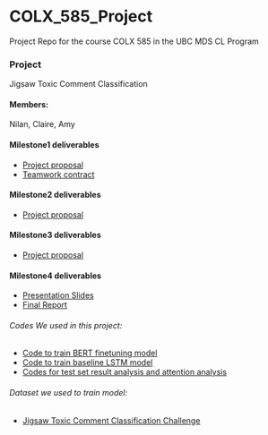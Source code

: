 # COLX_585_Project
Project Repo for the course COLX 585 in the UBC MDS CL Program

### Project
Jigsaw Toxic Comment Classification

#### Members: 
Nilan, Claire, Amy

####  Milestone1 deliverables
- [Project proposal](https://github.ubc.ca/Nilan96/COLX_585_Project/blob/master/Milestone1/Project_Proposal.md)
- [Teamwork contract](https://github.ubc.ca/Nilan96/COLX_585_Project/blob/master/Milestone1/Teamwork_Contract.md)

####  Milestone2 deliverables
- [Project proposal](https://github.ubc.ca/Nilan96/COLX_585_Project/blob/master/Milestone2/Project_Proposal.md)

####  Milestone3 deliverables
- [Project proposal](https://github.ubc.ca/Nilan96/COLX_585_Project/blob/master/Milestone3/Project_Proposal.md)

#### Milestone4 deliverables
- [Presentation Slides](https://github.ubc.ca/Nilan96/COLX_585_Project/blob/master/Presentation_slides.pdf)
- [Final Report](https://github.ubc.ca/Nilan96/COLX_585_Project/blob/master/Milestone4/Jigsaw_Toxic_Comment_Classification.pdf)

###### Codes We used in this project:
- [Code to train BERT finetuning model](https://github.ubc.ca/Nilan96/COLX_585_Project/blob/master/Milestone3/train.py)
- [Code to train baseline LSTM model](https://github.ubc.ca/Nilan96/COLX_585_Project/blob/master/Milestone3/baseline_lstm.py)
- [Codes for test set result analysis and attention analysis](https://github.ubc.ca/Nilan96/COLX_585_Project/blob/nilan/Milestone2/test_analysis.ipynb)

###### Dataset we used to train model: 
- [Jigsaw Toxic Comment Classification Challenge](https://www.kaggle.com/c/jigsaw-toxic-comment-classification-challenge)
